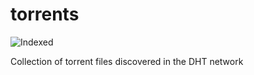 torrents 
========
![Indexed](https://img.shields.io/badge/indexed-48473-blue)

Collection of torrent files discovered in the DHT network
